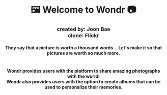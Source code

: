 <h1 align= "center" dir="auto">
  🖼️ Welcome to Wondr 📷
</h1>
<h3 align= "center" dir="auto">
  created by: Joon Bae
  <br>clone: Flickr</br>
</h3>

<h4 align="center" dir="auto">They say that a picture is worth a thousand words... Let's make it so that pictures are worth so much more.</h4>
<h1></h1>

<h4 align="center">Wondr provides users with the platform to share amazing photographs with the world!
<br>Wondr also provides users with the option to create albums that can be used to personalize their memories.</br></h4>
